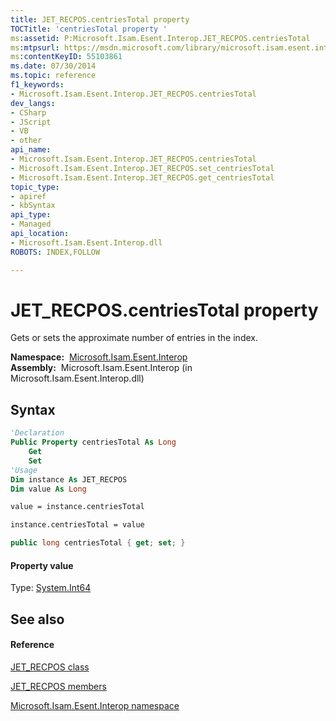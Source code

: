 ```yaml
---
title: JET_RECPOS.centriesTotal property 
TOCTitle: 'centriesTotal property '
ms:assetid: P:Microsoft.Isam.Esent.Interop.JET_RECPOS.centriesTotal
ms:mtpsurl: https://msdn.microsoft.com/library/microsoft.isam.esent.interop.jet_recpos.centriestotal(v=EXCHG.10)
ms:contentKeyID: 55103861
ms.date: 07/30/2014
ms.topic: reference
f1_keywords:
- Microsoft.Isam.Esent.Interop.JET_RECPOS.centriesTotal
dev_langs:
- CSharp
- JScript
- VB
- other
api_name: 
- Microsoft.Isam.Esent.Interop.JET_RECPOS.centriesTotal
- Microsoft.Isam.Esent.Interop.JET_RECPOS.set_centriesTotal
- Microsoft.Isam.Esent.Interop.JET_RECPOS.get_centriesTotal
topic_type: 
- apiref
- kbSyntax
api_type: 
- Managed
api_location: 
- Microsoft.Isam.Esent.Interop.dll
ROBOTS: INDEX,FOLLOW

---
```


# JET_RECPOS.centriesTotal property

Gets or sets the approximate number of entries in the index.

**Namespace:**  [Microsoft.Isam.Esent.Interop](hh596136\(v=exchg.10\).md)  
**Assembly:**  Microsoft.Isam.Esent.Interop (in Microsoft.Isam.Esent.Interop.dll)

## Syntax

``` vb
'Declaration
Public Property centriesTotal As Long
    Get
    Set
'Usage
Dim instance As JET_RECPOS
Dim value As Long

value = instance.centriesTotal

instance.centriesTotal = value
```

``` csharp
public long centriesTotal { get; set; }
```

#### Property value

Type: [System.Int64](https://docs.microsoft.com/dotnet/api/system.int64?redirectedfrom=MSDN)  

## See also

#### Reference

[JET_RECPOS class](dn335256\(v=exchg.10\).md)

[JET_RECPOS members](dn335257\(v=exchg.10\).md)

[Microsoft.Isam.Esent.Interop namespace](hh596136\(v=exchg.10\).md)


